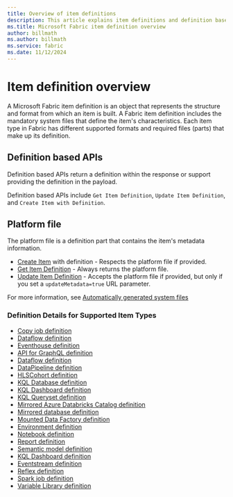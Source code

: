 ```yaml
---
title: Overview of item definitions
description: This article explains item definitions and definition based Microsoft Fabric REST APIs.
ms.title: Microsoft Fabric item definition overview
author: billmath
ms.author: billmath
ms.service: fabric
ms.date: 11/12/2024
---
```


# Item definition overview

A Microsoft Fabric item definition is an object that represents the structure and format from which an item is built. A Fabric item definition includes the mandatory system files that define the item's characteristics. Each item type in Fabric has different supported formats and required files (parts) that make up its definition.

## Definition based APIs

Definition based APIs return a definition within the response or support providing the definition in the payload.

Definition based APIs include `Get Item Definition`, `Update Item Definition`, and `Create Item with Definition`.

## Platform file

The platform file is a definition part that contains the item's metadata information.

* [Create Item](https://learn.microsoft.com/en-us/rest/api/fabric/core/items/create-item) with definition - Respects the platform file if provided.
* [Get Item Definition](https://learn.microsoft.com/en-us/rest/api/fabric/core/items/get-item-definition) - Always returns the platform file.
* [Update Item Definition](https://learn.microsoft.com/en-us/rest/api/fabric/core/items/update-item-definition) - Accepts the platform file if provided, but only if you set a `updateMetadata=true` URL parameter.

For more information, see [Automatically generated system files](https://learn.microsoft.com/en-us/fabric/cicd/git-integration/source-code-format?tabs=v2#automatically-generated-system-files)

### Definition Details for Supported Item Types

* [Copy job definition](https://learn.microsoft.com/en-us/copyjob-definition.md)
* [Dataflow definition](https://learn.microsoft.com/en-us/dataflow-definition.md)
* [Eventhouse definition](https://learn.microsoft.com/en-us/eventhouse-definition.md)
* [API for GraphQL definition](https://learn.microsoft.com/en-us/graphql-api-definition.md)
* [Dataflow definition](https://learn.microsoft.com/en-us/dataflow-definition.md)
* [DataPipeline definition](https://learn.microsoft.com/en-us/datapipeline-definition.md)
* [HLSCohort definition](https://learn.microsoft.com/en-us/hlscohort-definition.md)
* [KQL Database definition](https://learn.microsoft.com/en-us/kql-database-definition.md)
* [KQL Dashboard definition](https://learn.microsoft.com/en-us/kql-dashboard-definition.md)
* [KQL Queryset definition](https://learn.microsoft.com/en-us/kql-queryset-definition.md)
* [Mirrored Azure Databricks Catalog definition](https://learn.microsoft.com/en-us/mirrored-azuredatabricks-unitycatalog-definition.md)
* [Mirrored database definition](https://learn.microsoft.com/en-us/mirrored-database-definition.md)
* [Mounted Data Factory definition](https://learn.microsoft.com/en-us/mounted-data-factory-definition.md)
* [Environment definition](https://learn.microsoft.com/en-us/environment-definition.md)
* [Notebook definition](https://learn.microsoft.com/en-us/notebook-definition.md)
* [Report definition](https://learn.microsoft.com/en-us/report-definition.md)
* [Semantic model definition](https://learn.microsoft.com/en-us/semantic-model-definition.md)
* [KQL Dashboard definition](https://learn.microsoft.com/en-us/kql-dashboard-definition.md)
* [Eventstream definition](https://learn.microsoft.com/en-us/eventstream-definition.md)
* [Reflex definition](https://learn.microsoft.com/en-us/reflex-definition.md)
* [Spark job definition](https://learn.microsoft.com/en-us/spark-job-definition.md)
* [Variable Library definition](https://learn.microsoft.com/en-us/variable-library-definition.md)

